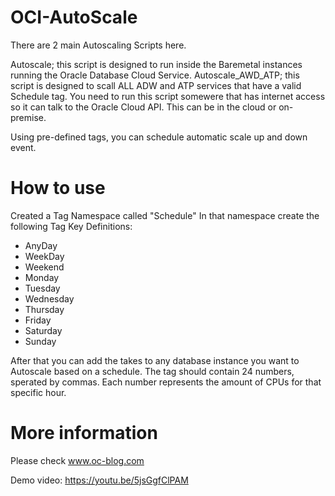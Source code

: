 # OCI-AutoScale
There are 2 main Autoscaling Scripts here.

Autoscale; this script is designed to run inside the Baremetal instances running the Oracle Database Cloud Service.
Autoscale_AWD_ATP; this script is designed to scall ALL ADW and ATP services that have a valid Schedule tag. You need to run this script somewere that has internet access so it can talk to the Oracle Cloud API. This can be in the cloud or on-premise.

Using pre-defined tags, you can schedule automatic scale up and down event.

# How to use
Created a Tag Namespace called "Schedule"
In that namespace create the following Tag Key Definitions:
- AnyDay
- WeekDay
- Weekend
- Monday
- Tuesday
- Wednesday
- Thursday
- Friday
- Saturday
- Sunday

After that you can add the takes to any database instance you want to Autoscale based on a schedule. The tag should contain 24 numbers, sperated by commas. Each number represents the amount of CPUs for that specific hour.

# More information
Please check www.oc-blog.com

Demo video: https://youtu.be/5jsGgfClPAM
